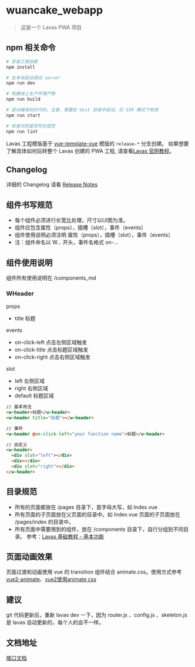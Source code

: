 # wuancake_webapp

> 这是一个 Lavas PWA 项目

## npm 相关命令

``` bash
# 安装工程依赖
npm install

# 在本地启动调试 server
npm run dev

# 构建线上生产环境产物
npm run build

# 启动编译后的代码，注意，需要在 dist 目录中启动，仅 SSR 模式下有效
npm run start

# 检查代码是否符合规范
npm run lint
```

Lavas 工程模版基于 [vue-template-vue](https://github.com/lavas-project/lavas-template-vue/) 模版的 `release-*` 分支创建。
如果想要了解具体如何玩转整个 Lavas 创建的 PWA 工程, 请查看[Lavas 官网教程](https://lavas.baidu.com/guide)。

## Changelog

详细的 Changelog 请看 [Release Notes](https://github.com/lavas-project/lavas-template-vue/releases)

## 组件书写规范

- 每个组件必须进行长宽比处理，尺寸以UI图为准。
- 组件应包含属性（props），插槽（slot），事件（events）
- 组件使用说明必须注明 属性（props），插槽（slot），事件（events）
- 注：组件命名以 W... 开头，事件名格式 on-...

## 组件使用说明

组件所有使用说明在 /components_md

### WHeader

props

- title 标题

events

- on-click-left 点击左侧区域触发
- on-click-title 点击标题区域触发
- on-click-right 点击右侧区域触发

slot

- left 左侧区域
- right 右侧区域
- default 标题区域

``` html
// 基本用法
<w-header>标题</w-header>
<w-header title="标题"></w-header>

// 事件
<w-header @on-click-left="your function name">标题</w-header>

// 自定义
<w-header>
  <div slot="left"></div>
  <div></div>
  <div slot="right"></div>
</w-header>
```

## 目录规范

- 所有的页面都放在 /pages 目录下，首字母大写，如 Index.vue
- 所有页面的子页面放在父页面的目录中。如 Index.vue 页面的子页面放在 /pages/index 的目录中。
- 所有页面中需要用到的组件，放在 /components 目录下，自行分组到不同目录。
参考：[Lavas 基础教程 - 基本功能](https://lavas.baidu.com/guide/v2/basic/init)

## 页面动画效果

页面过渡和动画使用 vue 的 transition 组件结合 animate.css。使用方式参考[vue2-animate](https://github.com/asika32764/vue2-animate)、[vue2使用animate css](https://blog.csdn.net/qq_25804071/article/details/70911421)

## 建议

git 代码更新后，重新 lavas dev 一下，因为 router.js 、config.js 、skeleton.js 是 lavas 自动更新的，每个人的会不一样。

## 文档地址

[接口文档](https://www.showdoc.cc/130527997100157?page_id=894392582602755)